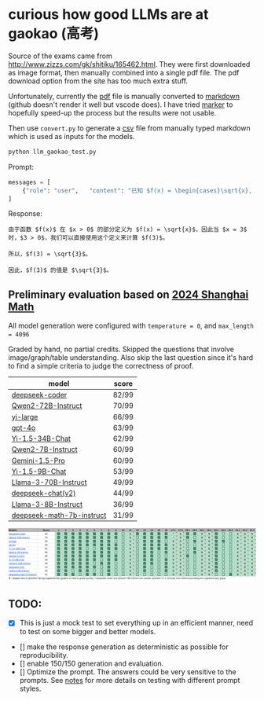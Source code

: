 # curious how good LLMs are at gaokao (高考)

Source of the exams came from http://www.zizzs.com/gk/shitiku/165462.html. They were first downloaded as image format, then manually combined into a 
single pdf file. The pdf download option from the site has too much extra stuff.

Unfortunately, currently the [pdf](data/2024_math_shanghai/exam_with_answer.pdf) file is manually converted to 
[markdown](data/2024_math_shanghai/exam_with_answer.md) (github doesn't render it well but vscode does). I have tried
[marker](https://github.com/VikParuchuri/marker) to hopefully speed-up the process but the results were not usable.

Then use `convert.py` to generate a [csv](data/2024_math_shanghai/exam_with_answer.csv) file from manually typed markdown which is used as inputs for 
the models.

```python
python llm_gaokao_test.py
```

Prompt:
```python
messages = [
    {"role": "user",   "content": "已知 $f(x) = \begin{cases}\sqrt{x}, x > 0 \\1, x \leq 0\end{cases}$，$f(3)=$"},
]
```

Response:
```text
由于函数 $f(x)$ 在 $x > 0$ 的部分定义为 $f(x) = \sqrt{x}$，因此当 $x = 3$ 时，$3 > 0$，我们可以直接使用这个定义来计算 $f(3)$。

所以，$f(3) = \sqrt{3}$。

因此，$f(3)$ 的值是 $\sqrt{3}$。
```

## Preliminary evaluation based on [2024 Shanghai Math](data/2024_math_shanghai/exam.pdf)
All model generation were configured with `temperature = 0`, and `max_length = 4096`

Graded by hand, no partial credits. Skipped the questions that involve image/graph/table understanding. Also skip the last question since it's hard to find a simple criteria to judge the correctness of proof.

| model                                                                                | score |
|--------------------------------------------------------------------------------------|-------|
| [deepseek-coder](response/deepseek-coder-2024_math_shanghai.md)                      | 82/99 |
| [Qwen2-72B-Instruct](response/Qwen2-72B-Instruct-2024_math_shanghai.md)              | 70/99 |
| [yi-large](response/yi-large-2024_math_shanghai.md)                                  | 66/99 |
| [gpt-4o](response/gpt-4o-2024_math_shanghai.md)                                      | 63/99 |
| [Yi-1.5-34B-Chat](response/Yi-1.5-34B-Chat-2024_math_shanghai.md)                    | 62/99 |
| [Qwen2-7B-Instruct](response/Qwen2-7B-Instruct-2024_math_shanghai.md)                | 60/99 |
| [Gemini-1.5-Pro](response/gemini-1.5-pro-2024_math_shanghai.md)                      | 60/99 |
| [Yi-1.5-9B-Chat](response/Yi-1.5-9B-Chat-2024_math_shanghai.md)                      | 53/99 |
| [Llama-3-70B-Instruct](response/Meta-Llama-3-70B-Instruct-2024_math_shanghai.md)     | 49/99 |
| [deepseek-chat(v2)](response/deepseek-chat-2024_math_shanghai.md)                    | 44/99 |
| [Llama-3-8B-Instruct](response/Meta-Llama-3-8B-Instruct-2024_math_shanghai.md)       | 36/99 |
| [deepseek-math-7b-instruct](response/Meta-Llama-3-8B-Instruct-2024_math_shanghai.md) | 31/99 |

<!-- _itemization of grades can be found in this [spreadsheet](https://docs.google.com/spreadsheets/d/1I4Qi6-ad34KQlryBkRMNSGbEBU05dz4OcRs-AniWwLM/edit?gid=0#gid=0)_ -->
![grades sheet](figures/grades_details.png)

## TODO: 
- [x] This is just a mock test to set everything up in an efficient manner, need to test on some bigger and better models.
- [] make the response generation as deterministic as possible for reproducibility.
- [] enable 150/150 generation and evaluation.
- [] Optimize the prompt. The answers could be very sensitive to the prompts. See [notes](notes.md) for more details on testing with different prompt styles.
